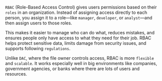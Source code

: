 
`RBAC` (Role-Based Access Control) gives users permissions based on their `roles` in an organization. Instead of assigning access directly to each person, you assign it to a role—like `manager`, `developer`, or `analyst`—and then assign users to those roles.

This makes it easier to manage who can do what, reduces mistakes, and ensures people only have access to what they need for their job. RBAC helps protect sensitive data, limits damage from security issues, and supports following `regulations`.

Unlike `DAC`, where the file owner controls access, RBAC is more `flexible` and `scalable`. It works especially well in big environments like companies, government agencies, or banks where there are lots of users and resources.